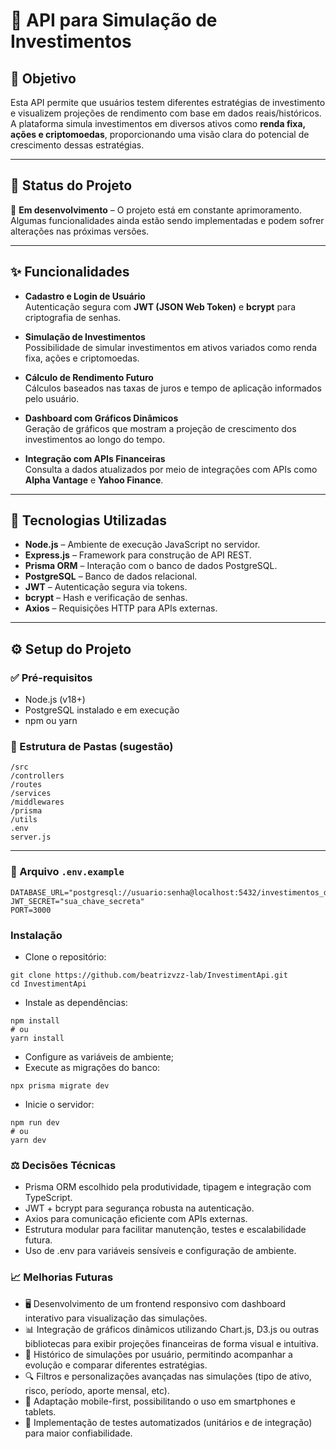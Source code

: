 # 💸 API para Simulação de Investimentos

## 🚀 Objetivo

Esta API permite que usuários testem diferentes estratégias de investimento e visualizem projeções de rendimento com base em dados reais/históricos. A plataforma simula investimentos em diversos ativos como **renda fixa, ações e criptomoedas**, proporcionando uma visão clara do potencial de crescimento dessas estratégias.

---

## 📌 Status do Projeto

🚧 **Em desenvolvimento** – O projeto está em constante aprimoramento. Algumas funcionalidades ainda estão sendo implementadas e podem sofrer alterações nas próximas versões.

---

## ✨ Funcionalidades

- **Cadastro e Login de Usuário**  
  Autenticação segura com **JWT (JSON Web Token)** e **bcrypt** para criptografia de senhas.

- **Simulação de Investimentos**  
  Possibilidade de simular investimentos em ativos variados como renda fixa, ações e criptomoedas.

- **Cálculo de Rendimento Futuro**  
  Cálculos baseados nas taxas de juros e tempo de aplicação informados pelo usuário.

- **Dashboard com Gráficos Dinâmicos**  
  Geração de gráficos que mostram a projeção de crescimento dos investimentos ao longo do tempo.

- **Integração com APIs Financeiras**  
  Consulta a dados atualizados por meio de integrações com APIs como **Alpha Vantage** e **Yahoo Finance**.

---

## 🧪 Tecnologias Utilizadas

- **Node.js** – Ambiente de execução JavaScript no servidor.  
- **Express.js** – Framework para construção de API REST.  
- **Prisma ORM** – Interação com o banco de dados PostgreSQL.  
- **PostgreSQL** – Banco de dados relacional.  
- **JWT** – Autenticação segura via tokens.  
- **bcrypt** – Hash e verificação de senhas.  
- **Axios** – Requisições HTTP para APIs externas.  

---

## ⚙️ Setup do Projeto

### ✅ Pré-requisitos

- Node.js (v18+)
- PostgreSQL instalado e em execução
- npm ou yarn

### 📁 Estrutura de Pastas (sugestão)

```
/src
/controllers
/routes
/services
/middlewares
/prisma
/utils
.env
server.js
```


---

### 📄 Arquivo `.env.example`

```env
DATABASE_URL="postgresql://usuario:senha@localhost:5432/investimentos_db"
JWT_SECRET="sua_chave_secreta"
PORT=3000
```

### Instalação
- Clone o repositório:
```
git clone https://github.com/beatrizvzz-lab/InvestimentApi.git
cd InvestimentApi
```
- Instale as dependências:
```
npm install
# ou
yarn install
```
- Configure as variáveis de ambiente;
- Execute as migrações do banco:
```
npx prisma migrate dev
```
- Inicie o servidor:
```
npm run dev
# ou
yarn dev
```
### ⚖️ Decisões Técnicas

- Prisma ORM escolhido pela produtividade, tipagem e integração com TypeScript.
- JWT + bcrypt para segurança robusta na autenticação.
- Axios para comunicação eficiente com APIs externas.
- Estrutura modular para facilitar manutenção, testes e escalabilidade futura.
- Uso de .env para variáveis sensíveis e configuração de ambiente.

### 📈 Melhorias Futuras

- 🖥️ Desenvolvimento de um frontend responsivo com dashboard interativo para visualização das simulações.
- 📊 Integração de gráficos dinâmicos utilizando Chart.js, D3.js ou outras bibliotecas para exibir projeções financeiras de forma visual e intuitiva.
- 💾 Histórico de simulações por usuário, permitindo acompanhar a evolução e comparar diferentes estratégias.
- 🔍 Filtros e personalizações avançadas nas simulações (tipo de ativo, risco, período, aporte mensal, etc).
- 📱 Adaptação mobile-first, possibilitando o uso em smartphones e tablets.
- 🧪 Implementação de testes automatizados (unitários e de integração) para maior confiabilidade.

